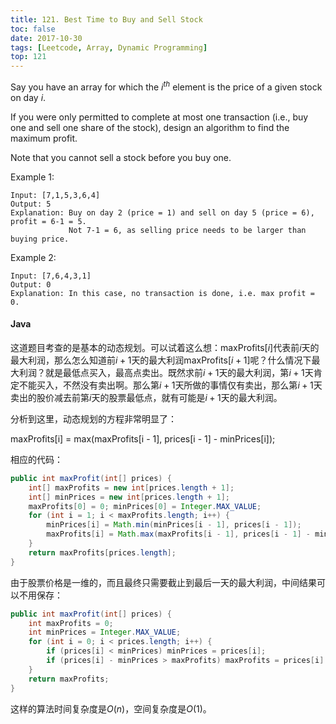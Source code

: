 ```yaml
---
title: 121. Best Time to Buy and Sell Stock
toc: false
date: 2017-10-30
tags: [Leetcode, Array, Dynamic Programming]
top: 121
---
```


Say you have an array for which the $i^{th}$ element is the price of a given stock on day $i$.

If you were only permitted to complete at most one transaction (i.e., buy one and sell one share of the stock), design an algorithm to find the maximum profit.

Note that you cannot sell a stock before you buy one.

Example 1:

```
Input: [7,1,5,3,6,4]
Output: 5
Explanation: Buy on day 2 (price = 1) and sell on day 5 (price = 6), profit = 6-1 = 5.
             Not 7-1 = 6, as selling price needs to be larger than buying price.
```

Example 2:

```
Input: [7,6,4,3,1]
Output: 0
Explanation: In this case, no transaction is done, i.e. max profit = 0.
```

#### Java


这道题目考查的是基本的动态规划。可以试着这么想：maxProfits[$i$]代表前$i$天的最大利润，那么怎么知道前$i+1$天的最大利润maxProfits[$i+1$]呢？什么情况下最大利润？就是最低点买入，最高点卖出。既然求前$i+1$天的最大利润，第$i+1$天肯定不能买入，不然没有卖出啊。那么第$i+1$天所做的事情仅有卖出，那么第$i+1$天卖出的股价减去前第$i$天的股票最低点，就有可能是$i+1$天的最大利润。

分析到这里，动态规划的方程非常明显了：

maxProfits[i] = max(maxProfits[i - 1], prices[i - 1] - minPrices[i]);

相应的代码：

```Java
public int maxProfit(int[] prices) {
    int[] maxProfits = new int[prices.length + 1];
    int[] minPrices = new int[prices.length + 1];
    maxProfits[0] = 0; minPrices[0] = Integer.MAX_VALUE;
    for (int i = 1; i < maxProfits.length; i++) {
        minPrices[i] = Math.min(minPrices[i - 1], prices[i - 1]);
        maxProfits[i] = Math.max(maxProfits[i - 1], prices[i - 1] - minPrices[i]);
    }
    return maxProfits[prices.length];
}
```

由于股票价格是一维的，而且最终只需要截止到最后一天的最大利润，中间结果可以不用保存：

```Java
public int maxProfit(int[] prices) {
    int maxProfits = 0;
    int minPrices = Integer.MAX_VALUE;
    for (int i = 0; i < prices.length; i++) {
        if (prices[i] < minPrices) minPrices = prices[i];
        if (prices[i] - minPrices > maxProfits) maxProfits = prices[i] - minPrices;
    }
    return maxProfits;
}
```

这样的算法时间复杂度是$O(n)$，空间复杂度是$O(1)$。